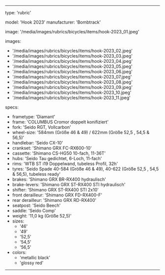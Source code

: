 ---

type: 'rubric'


model: 'Hook 2023'
manufacturer: 'Bombtrack'

image: '/media/images/rubrics/bicycles/items/hook-2023_01.jpeg'

images:
  - '/media/images/rubrics/bicycles/items/hook-2023_02.jpeg'
  - '/media/images/rubrics/bicycles/items/hook-2023_03.jpeg'
  - '/media/images/rubrics/bicycles/items/hook-2023_04.jpeg'
  - '/media/images/rubrics/bicycles/items/hook-2023_05.jpeg'
  - '/media/images/rubrics/bicycles/items/hook-2023_06.jpeg'
  - '/media/images/rubrics/bicycles/items/hook-2023_07.jpeg'
  - '/media/images/rubrics/bicycles/items/hook-2023_08.jpeg'
  - '/media/images/rubrics/bicycles/items/hook-2023_09.jpeg'
  - '/media/images/rubrics/bicycles/items/hook-2023_10.jpeg'
  - '/media/images/rubrics/bicycles/items/hook-2023_11.jpeg'

specs:
  - frametype: 'Diamant'
  - frame: 'COLUMBUS Cromor doppelt konifiziert'
  - fork: 'Seido RGT, Vollcarbon'
  - wheel-size: '584mm (Größe 46 & 49) / 622mm (Größe 52,5 , 54,5 & 56,5)'
  - handlebar: 'Seido CX-10'
  - crankset: 'Shimano GRX FC-RX600-10'
  - cassette: 'Shimano CS-HG50 10-fach, 11-36T'
  - hubs: 'Seido Tau gedichtet, 6-Loch, 11-fach'
  - rims: 'WTB ST i19 Doppelwand, tubeless Profil, 32h'
  - tyres: 'Seido Spade 40-584 (Größe 46 & 49), 40-622 (Größe 52,5 , 54,5 & 56,5), tubeless ready'
  - brakes: 'Shimano GRX BR-RX400 hydraulisch'
  - brake-levers: 'Shimano GRX ST-RX400 STI hydraulisch'
  - shifter: 'Shimano GRX ST-RX400 STI 2x10'
  - front derailleur: 'Shimano GRX FD-RX400-F'
  - rear derailleur: 'Shimano GRX RD-RX400'
  - seatpost: 'Seido Beech'
  - saddle: 'Seido Comp'
  - weight: '11,0 kg (Größe 52,5)'
  - sizes:
    - '46'
    - '49'
    - '52,5'
    - '54,5'
    - '56,5'
  - colors:
    - 'metallic black'
    - 'glossy red'


---